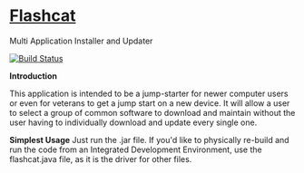 # [Flashcat](http://www.jaken.me/Flashcat)
Multi Application Installer and Updater

[![Build Status](https://travis-ci.org/JakenHerman/Flashcat.svg?branch=master)](https://travis-ci.org/JakenHerman/Flashcat)

**Introduction**

This application is intended to be a jump-starter for newer computer users or even for veterans to get a jump start on a new device. It will allow a user to select a group of common software to download and maintain without the user having to individually download and update every single one. 


**Simplest Usage**
Just run the .jar file. If you'd like to physically re-build and run the code from an Integrated Development Environment, use the flashcat.java file, as it is the driver for other files.
